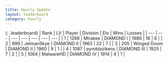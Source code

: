 ```yaml
---
title: Hourly Update
layout: leaderboard
category: hourly
---
```


{: .leaderboard}
| Rank | LV | Player | Division | Elo | Wins | Losses |
| --- | --- | --- | --- | --- | --- | --- |
| <span data-change="0">1</span> | 1266 | <span title="ID: 416373">Mirakee</span> | DIAMOND I | <span data-change="-10">1986</span> | <span data-change="3">18</span> | <span data-change="4">6</span> |
| <span data-change="0">2</span> | 999 | <span title="ID: 174926">JetmanSkye</span> | DIAMOND II | <span data-change="-6">1963</span> | <span data-change="6">22</span> | <span data-change="5">7</span> |
| <span data-change="0">3</span> | 205 | <span title="ID: 744396">Winged Doom</span> | DIAMOND II | <span data-change="0">1960</span> | <span data-change="0">9</span> | <span data-change="0">1</span> |
| <span data-change="0">4</span> | 1087 | <span title="ID: 143220">pyroblazikens</span> | DIAMOND III | <span data-change="0">1925</span> | <span data-change="0">7</span> | <span data-change="0">2</span> |
| <span data-change="3">5</span> | 1064 | <span title="ID: 261794">MalwareHD</span> | DIAMOND IV | <span data-change="24">1914</span> | <span data-change="2">4</span> | <span data-change="1">1</span> |